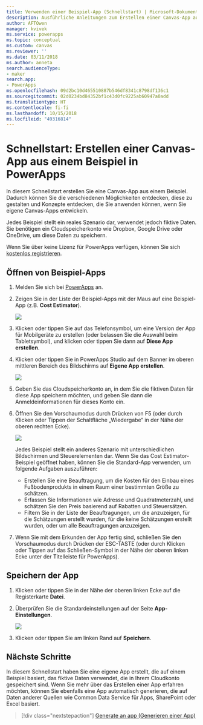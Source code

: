 ```yaml
---
title: Verwenden einer Beispiel-App (Schnellstart) | Microsoft-Dokumentation
description: Ausführliche Anleitungen zum Erstellen einer Canvas-App auf Grundlage eines Beispiels in PowerApps
author: AFTOwen
manager: kvivek
ms.service: powerapps
ms.topic: conceptual
ms.custom: canvas
ms.reviewer: ''
ms.date: 03/11/2018
ms.author: anneta
search.audienceType:
- maker
search.app:
- PowerApps
ms.openlocfilehash: 09d2bc10d465510887b546df8341c8798df136c1
ms.sourcegitcommit: 02d0234bd84352bf1c43d0fc9225ab60947a0add
ms.translationtype: HT
ms.contentlocale: fi-fi
ms.lasthandoff: 10/15/2018
ms.locfileid: "49316814"
---
```

# <a name="quickstart-create-a-canvas-app-from-a-sample-in-powerapps"></a>Schnellstart: Erstellen einer Canvas-App aus einem Beispiel in PowerApps
In diesem Schnellstart erstellen Sie eine Canvas-App aus einem Beispiel. Dadurch können Sie die verschiedenen Möglichkeiten entdecken, diese zu gestalten und Konzepte entdecken, die Sie anwenden können, wenn Sie eigene Canvas-Apps entwickeln.

Jedes Beispiel stellt ein reales Szenario dar, verwendet jedoch fiktive Daten. Sie benötigen ein Cloudspeicherkonto wie Dropbox, Google Drive oder OneDrive, um diese Daten zu speichern.

Wenn Sie über keine Lizenz für PowerApps verfügen, können Sie sich [kostenlos registrieren](../signup-for-powerapps.md).

## <a name="open-a-sample-app"></a>Öffnen von Beispiel-Apps
1. Melden Sie sich bei [PowerApps](https://web.powerapps.com?utm_source=padocs&utm_medium=linkinadoc&utm_campaign=referralsfromdoc) an.

1. Zeigen Sie in der Liste der Beispiel-Apps mit der Maus auf eine Beispiel-App (z.B. **Cost Estimator**).

    ![](./media/open-and-run-a-sample-app/cost-estimator.png)

1. Klicken oder tippen Sie auf das Telefonsymbol, um eine Version der App für Mobilgeräte zu erstellen (oder belassen Sie die Auswahl beim Tabletsymbol), und klicken oder tippen Sie dann auf **Diese App erstellen**.

1. Klicken oder tippen Sie in PowerApps Studio auf dem Banner im oberen mittleren Bereich des Bildschirms auf **Eigene App erstellen**.

    ![](./media/open-and-run-a-sample-app/banner.png)

1. Geben Sie das Cloudspeicherkonto an, in dem Sie die fiktiven Daten für diese App speichern möchten, und geben Sie dann die Anmeldeinformationen für dieses Konto ein.

1. Öffnen Sie den Vorschaumodus durch Drücken von F5 (oder durch Klicken oder Tippen der Schaltfläche „Wiedergabe“ in der Nähe der oberen rechten Ecke).

    ![](./media/open-and-run-a-sample-app/open-preview.png)

    Jedes Beispiel stellt ein anderes Szenario mit unterschiedlichen Bildschirmen und Steuerelementen dar. Wenn Sie das Cost Estimator-Beispiel geöffnet haben, können Sie die Standard-App verwenden, um folgende Aufgaben auszuführen:

    - Erstellen Sie eine Beauftragung, um die Kosten für den Einbau eines Fußbodenprodukts in einem Raum einer bestimmten Größe zu schätzen.
    - Erfassen Sie Informationen wie Adresse und Quadratmeterzahl, und schätzen Sie den Preis basierend auf Rabatten und Steuersätzen.
    - Filtern Sie in der Liste der Beauftragungen, um die anzuzeigen, für die Schätzungen erstellt wurden, für die keine Schätzungen erstellt wurden, oder um alle Beauftragungen anzuzeigen.
    
1. Wenn Sie mit dem Erkunden der App fertig sind, schließen Sie den Vorschaumodus durch Drücken der ESC-TASTE (oder durch Klicken oder Tippen auf das Schließen-Symbol in der Nähe der oberen linken Ecke unter der Titelleiste für PowerApps).

## <a name="save-the-app"></a>Speichern der App
1. Klicken oder tippen Sie in der Nähe der oberen linken Ecke auf die Registerkarte **Datei**.

1. Überprüfen Sie die Standardeinstellungen auf der Seite **App-Einstellungen**.

    ![](./media/open-and-run-a-sample-app/app-settings.png)

1. Klicken oder tippen Sie am linken Rand auf **Speichern**. 

## <a name="next-steps"></a>Nächste Schritte
In diesem Schnellstart haben Sie eine eigene App erstellt, die auf einem Beispiel basiert, das fiktive Daten verwendet, die in Ihrem Cloudkonto gespeichert sind. Wenn Sie mehr über das Erstellen einer App erfahren möchten, können Sie ebenfalls eine App automatisch generieren, die auf Daten anderer Quellen wie Common Data Service für Apps, SharePoint oder Excel basiert.

> [!div class="nextstepaction"]
> [Generate an app (Generieren einer App)](data-platform-create-app.md)
